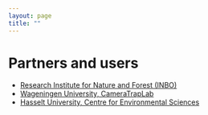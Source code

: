 ```yaml
---
layout: page
title: ""
---
```


# Partners and users 
* [Research Institute for Nature and Forest (INBO)](http://www.inbo.be/en)
* [Wageningen University, CameraTrapLab](http://cameratraplab.org/) 
* [Hasselt University, Centre for Environmental Sciences](https://www.uhasselt.be/CMK-en)

